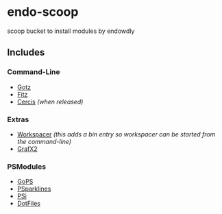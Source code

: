 # endo-scoop

scoop bucket to install modules by endowdly

## Includes

### Command-Line

- [Gotz](https://github.com/merschformann/gotz)
- [Fitz](https://github.com/endowdly/fitz)
- [Cercis](https://github.com/endowdly/cercis) _(when released)_

### Extras

- [Workspacer](https://workspacer.org/) _(this adds a bin entry so workspacer can be started from the command-line)_
- [GrafX2](http://grafx2.chez.com/)

### PSModules

- [GoPS](https://github.com/endowdly/gops)
- [PSparklines](https://github.com/endowdly/psparklines)
- [PSi](https://github.com/endowdly/psi)
- [DotFiles](https://github.com/endowdly/dotfiles)
